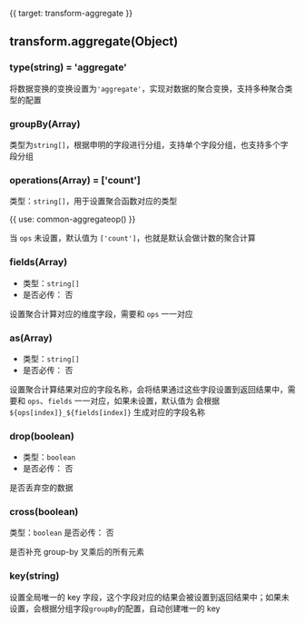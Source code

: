 {{ target: transform-aggregate }}

## transform.aggregate(Object)

### type(string) = 'aggregate'

将数据变换的变换设置为`'aggregate'`，实现对数据的聚合变换，支持多种聚合类型的配置

### groupBy(Array)

类型为`string[]`，根据申明的字段进行分组，支持单个字段分组，也支持多个字段分组

### operations(Array) = ['count']

类型：`string[]`，用于设置聚合函数对应的类型

{{ use: common-aggregateop() }}

当 `ops` 未设置，默认值为 `['count']`，也就是默认会做计数的聚合计算

### fields(Array)

- 类型：`string[]`
- 是否必传： 否

设置聚合计算对应的维度字段，需要和 `ops` 一一对应

### as(Array)

- 类型：`string[]`
- 是否必传： 否

设置聚合计算结果对应的字段名称，会将结果通过这些字段设置到返回结果中，需要和 `ops`、`fields` 一一对应，如果未设置，默认值为 会根据`${ops[index]}_${fields[index]}` 生成对应的字段名称

### drop(boolean)

- 类型：`boolean`
- 是否必传： 否

是否丢弃空的数据

### cross(boolean)

类型：`boolean`
是否必传： 否

是否补充 group-by 叉乘后的所有元素

### key(string)

设置全局唯一的 key 字段，这个字段对应的结果会被设置到返回结果中；如果未设置，会根据分组字段`groupBy`的配置，自动创建唯一的 key
